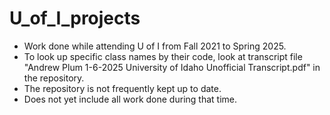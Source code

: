 # U_of_I_projects
- Work done while attending U of I from Fall 2021 to Spring 2025.
- To look up specific class names by their code, look at transcript file "Andrew Plum 1-6-2025 University of Idaho Unofficial Transcript.pdf" in the repository.
- The repository is not frequently kept up to date.
- Does not yet include all work done during that time.
